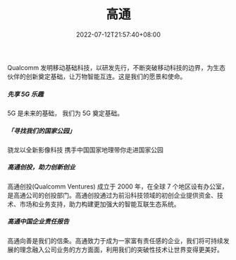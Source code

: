 ﻿---
weight: 
title: "高通"
description: "Qualcomm 发明移动基础科技，以研发先行，不断突破移动科技的边界，为生态伙伴的创新奠定基础，让万物智能互连。这是我们的愿景和使命。"
date: 2022-07-12T21:57:40+08:00
lastmod: 2022-07-12T16:45:40+08:00
draft: false
authors: ["MineW"]
featuredImage: "249.jpg"
link: "https://www.qualcomm.cn/"
tags: ["高通","基础设施"]
categories: ["navigation"]
navigation: ["基础设施"]
lightgallery: true
toc: true
pinned: false
recommend: false
recommend1: false
---
Qualcomm 发明移动基础科技，以研发先行，不断突破移动科技的边界，为生态伙伴的创新奠定基础，让万物智能互连。这是我们的愿景和使命。

##### 先享 5G 乐趣

5G 是未来的基础，
我们为 5G 奠定基础。

##### 「寻找我们的国家公园」
骁龙以全新影像科技
携手中国国家地理带你走进国家公园

##### 高通创投，助力创新创业
高通创投(Qualcomm Ventures) 成立于 2000 年，在全球 7 个地区设有办公室，是高通公司的创投部门。高通创投通过为前沿科技领域的初创企业提供资金、技术、市场和业务支持，助力构建更加强大的智能互联生态系统。


##### 高通中国企业责任报告
高通向善是我们的信条。高通致力于成为一家富有责任感的企业，我们将可持续发展的理念融入公司业务的方方面面，利用我们的突破性技术让世界变得更美好。